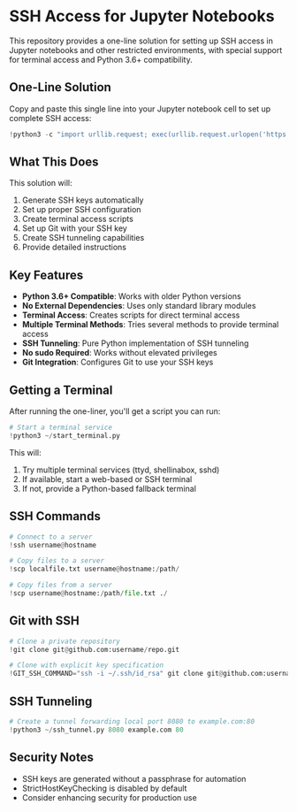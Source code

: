 # SSH Access for Jupyter Notebooks

This repository provides a one-line solution for setting up SSH access in Jupyter notebooks and other restricted environments, with special support for terminal access and Python 3.6+ compatibility.

## One-Line Solution

Copy and paste this single line into your Jupyter notebook cell to set up complete SSH access:

```python
!python3 -c "import urllib.request; exec(urllib.request.urlopen('https://raw.githubusercontent.com/malc3om/ssh-access/main/notebook_ssh.py').read().decode())"
```

## What This Does

This solution will:

1. Generate SSH keys automatically
2. Set up proper SSH configuration
3. Create terminal access scripts
4. Set up Git with your SSH key
5. Create SSH tunneling capabilities
6. Provide detailed instructions

## Key Features

- **Python 3.6+ Compatible**: Works with older Python versions
- **No External Dependencies**: Uses only standard library modules
- **Terminal Access**: Creates scripts for direct terminal access
- **Multiple Terminal Methods**: Tries several methods to provide terminal access
- **SSH Tunneling**: Pure Python implementation of SSH tunneling
- **No sudo Required**: Works without elevated privileges
- **Git Integration**: Configures Git to use your SSH keys

## Getting a Terminal

After running the one-liner, you'll get a script you can run:

```python
# Start a terminal service
!python3 ~/start_terminal.py
```

This will:
1. Try multiple terminal services (ttyd, shellinabox, sshd)
2. If available, start a web-based or SSH terminal
3. If not, provide a Python-based fallback terminal

## SSH Commands

```python
# Connect to a server
!ssh username@hostname

# Copy files to a server
!scp localfile.txt username@hostname:/path/

# Copy files from a server
!scp username@hostname:/path/file.txt ./
```

## Git with SSH

```python
# Clone a private repository
!git clone git@github.com:username/repo.git

# Clone with explicit key specification
!GIT_SSH_COMMAND="ssh -i ~/.ssh/id_rsa" git clone git@github.com:username/repo.git
```

## SSH Tunneling

```python
# Create a tunnel forwarding local port 8080 to example.com:80
!python3 ~/ssh_tunnel.py 8080 example.com 80
```

## Security Notes

- SSH keys are generated without a passphrase for automation
- StrictHostKeyChecking is disabled by default
- Consider enhancing security for production use